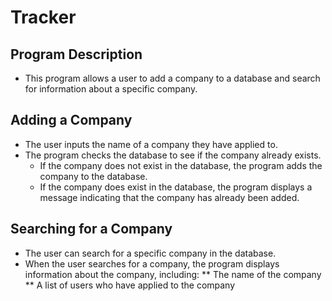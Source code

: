 # Tracker

## Program Description
* This program allows a user to add a company to a database and search for information about a specific company.

## Adding a Company
* The user inputs the name of a company they have applied to.
* The program checks the database to see if the company already exists.
  * If the company does not exist in the database, the program adds the company to the database.
  * If the company does exist in the database, the program displays a message indicating that the company has already been added.

## Searching for a Company
* The user can search for a specific company in the database. 
* When the user searches for a company, the program displays information about the company, including:
** The name of the company
** A list of users who have applied to the company

